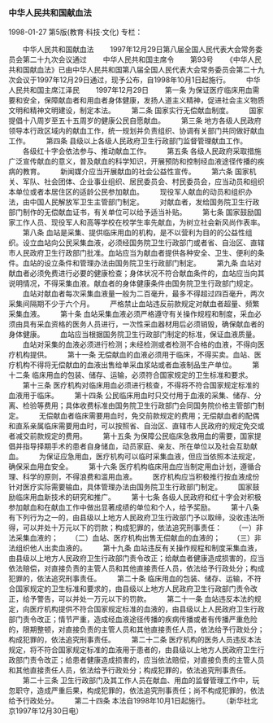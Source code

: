 ### 中华人民共和国献血法

1998-01-27
第5版(教育·科技·文化)
专栏：

　　中华人民共和国献血法
　　1997年12月29日第八届全国人民代表大会常务委员会第二十九次会议通过
　　中华人民共和国主席令
　　第93号
　　《中华人民共和国献血法》已由中华人民共和国第八届全国人民代表大会常务委员会第二十九次会议于1997年12月29日通过，现予公布，自1998年10月1日起施行。
　　中华人民共和国主席江泽民
　　1997年12月29日
　　第一条  为保证医疗临床用血需要和安全，保障献血者和用血者身体健康，发扬人道主义精神，促进社会主义物质文明和精神文明建设，制定本法。
　　第二条  国家实行无偿献血制度。
　　国家提倡十八周岁至五十五周岁的健康公民自愿献血。
　　第三条  地方各级人民政府领导本行政区域内的献血工作，统一规划并负责组织、协调有关部门共同做好献血工作。
　　第四条  县级以上各级人民政府卫生行政部门监督管理献血工作。
　　各级红十字会依法参与、推动献血工作。
　　第五条  各级人民政府采取措施广泛宣传献血的意义，普及献血的科学知识，开展预防和控制经血液途径传播的疾病的教育。
　　新闻媒介应当开展献血的社会公益性宣传。
　　第六条  国家机关、军队、社会团体、企业事业组织、居民委员会、村民委员会，应当动员和组织本单位或者本居住区的适龄公民参加献血。
　　现役军人献血的动员和组织办法，由中国人民解放军卫生主管部门制定。
　　对献血者，发给国务院卫生行政部门制作的无偿献血证书，有关单位可以给予适当补贴。
　　第七条  国家鼓励国家工作人员、现役军人和高等学校在校学生率先献血，为树立社会新风尚作表率。
　　第八条  血站是采集、提供临床用血的机构，是不以营利为目的的公益性组织。设立血站向公民采集血液，必须经国务院卫生行政部门或者省、自治区、直辖市人民政府卫生行政部门批准。血站应当为献血者提供各种安全、卫生、便利的条件。血站的设立条件和管理办法由国务院卫生行政部门制定。
　　第九条  血站对献血者必须免费进行必要的健康检查；身体状况不符合献血条件的，血站应当向其说明情况，不得采集血液。献血者的身体健康条件由国务院卫生行政部门规定。
　　血站对献血者每次采集血液量一般为二百毫升，最多不得超过四百毫升，两次采集间隔期不少于六个月。
　　严格禁止血站违反前款规定对献血者超量、频繁采集血液。
　　第十条  血站采集血液必须严格遵守有关操作规程和制度，采血必须由具有采血资格的医务人员进行，一次性采血器材用后必须销毁，确保献血者的身体健康。
　　血站应当根据国务院卫生行政部门制定的标准，保证血液质量。
　　血站对采集的血液必须进行检测；未经检测或者检测不合格的血液，不得向医疗机构提供。
　　第十一条  无偿献血的血液必须用于临床，不得买卖。血站、医疗机构不得将无偿献血的血液出售给单采血浆站或者血液制品生产单位。
　　第十二条  临床用血的包装、储存、运输，必须符合国家规定的卫生标准和要求。
　　第十三条  医疗机构对临床用血必须进行核查，不得将不符合国家规定标准的血液用于临床。
　　第十四条  公民临床用血时只交付用于血液的采集、储存、分离、检验等费用；具体收费标准由国务院卫生行政部门会同国务院价格主管部门制定。
　　无偿献血者临床需要用血时，免交前款规定的费用；无偿献血者的配偶和直系亲属临床需要用血时，可以按照省、自治区、直辖市人民政府的规定免交或者减交前款规定的费用。
　　第十五条  为保障公民临床急救用血的需要，国家提倡并指导择期手术的患者自身储血，动员家庭、亲友、所在单位以及社会互助献血。
　　为保证应急用血，医疗机构可以临时采集血液，但应当依照本法规定，确保采血用血安全。
　　第十六条  医疗机构临床用血应当制定用血计划，遵循合理、科学的原则，不得浪费和滥用血液。
　　医疗机构应当积极推行按血液成份针对医疗实际需要输血，具体管理办法由国务院卫生行政部门制定。
　　国家鼓励临床用血新技术的研究和推广。
　　第十七条  各级人民政府和红十字会对积极参加献血和在献血工作中做出显著成绩的单位和个人，给予奖励。
　　第十八条  有下列行为之一的，由县级以上地方人民政府卫生行政部门予以取缔，没收违法所得，可以并处十万元以下的罚款；构成犯罪的，依法追究刑事责任：
　　（一）非法采集血液的；
　　（二）血站、医疗机构出售无偿献血的血液的；
　　（三）非法组织他人出卖血液的。
　　第十九条  血站违反有关操作规程和制度采集血液，由县级以上地方人民政府卫生行政部门责令改正；给献血者健康造成损害的，应当依法赔偿，对直接负责的主管人员和其他直接责任人员，依法给予行政处分；构成犯罪的，依法追究刑事责任。
　　第二十条  临床用血的包装、储存、运输，不符合国家规定的卫生标准和要求的，由县级以上地方人民政府卫生行政部门责令改正，给予警告，可以并处一万元以下的罚款。
　　第二十一条  血站违反本法的规定，向医疗机构提供不符合国家规定标准的血液的，由县级以上人民政府卫生行政部门责令改正；情节严重，造成经血液途径传播的疾病传播或者有传播严重危险的，限期整顿，对直接负责的主管人员和其他直接责任人员，依法给予行政处分；构成犯罪的，依法追究刑事责任。
　　第二十二条  医疗机构的医务人员违反本法规定，将不符合国家规定标准的血液用于患者的，由县级以上地方人民政府卫生行政部门责令改正；给患者健康造成损害的，应当依法赔偿，对直接负责的主管人员和其他直接责任人员，依法给予行政处分；构成犯罪的，依法追究刑事责任。
　　第二十三条  卫生行政部门及其工作人员在献血、用血的监督管理工作中，玩忽职守，造成严重后果，构成犯罪的，依法追究刑事责任；尚不构成犯罪的，依法给予行政处分。
　　第二十四条  本法自1998年10月1日起施行。
　　（新华社北京1997年12月30日电）
